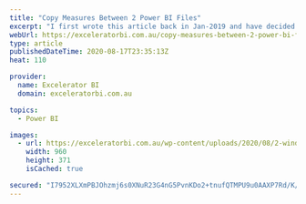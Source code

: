 ```yaml
---
title: "Copy Measures Between 2 Power BI Files"
excerpt: "I first wrote this article back in Jan-2019 and have decided to come back and update it now.  With the recent enhanced External Tools Toolbar in Power BI Desktop, there has never been a better time to start to learn how to use these tools. Have you ever wondered if [...]Read More »"
webUrl: https://exceleratorbi.com.au/copy-measures-between-2-power-bi-files/
type: article
publishedDateTime: 2020-08-17T23:35:13Z
heat: 110

provider:
  name: Excelerator BI
  domain: exceleratorbi.com.au

topics:
  - Power BI

images:
  - url: https://exceleratorbi.com.au/wp-content/uploads/2020/08/2-windows.png
    width: 960
    height: 371
    isCached: true

secured: "I7952XLXmPBJOhzmj6s0XNuR23G4nG5PvnKDo2+tnufQTMPU9u0AAXP7Rd/K/nMw9Y2lgADB5Y+ePLTY5L4YXFupMeJNXnPLIshId68dWNbozYK+ihYdC+2WTDmAMjeowq+8K70RsFTqLYBUJ+rXa5aAce0jyuQ+hVlXjVUywIUmDG/AV/1Xw5kLDx4nszCsCzCGYLZSSidjzyN+o62OTTxUPGK9CQAg21sgp8HGiM36Htq1JSYYPMCtIsRxyF2Wg/mv17uXESOtP9ojgJyZKu9kx1vU9z36cqQ/WQ/aIlhM50P9wMZ3PUP8aFSvUkBeSdhiAYBODo4FwfnWBD/W1w==;TMjenxNUI9gDR4xSHihpQQ=="
---
```


